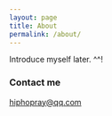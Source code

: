 ```yaml
---
layout: page
title: About
permalink: /about/
---
```


Introduce myself later. ^^!

### Contact me

[hiphopray@qq.com](mailto:hiphopray@qq.com)
